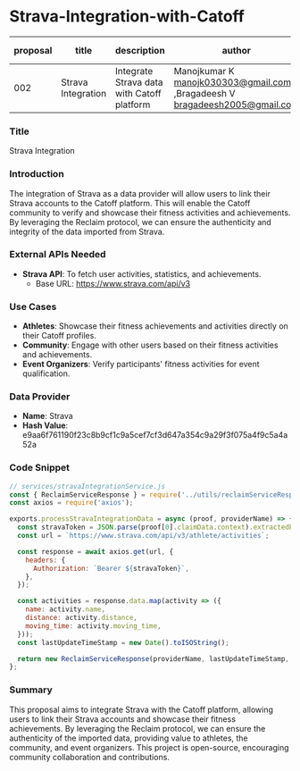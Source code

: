# Strava-Integration-with-Catoff
| proposal | title              | description                                | author       | discussions-to | status | type        | category | created    | requires |
|----------|--------------------|--------------------------------------------|--------------|----------------|--------|-------------|----------|------------|----------|
| 002      | Strava Integration | Integrate Strava data with Catoff platform | Manojkumar K <manojk030303@gmail.com> ,Bragadeesh V <bragadeesh2005@gmail.com> |                | Draft  | Integration | CRIP     | 2024-06-21 |          |

### Title
Strava Integration

### Introduction
The integration of Strava as a data provider will allow users to link their Strava accounts to the Catoff platform. This will enable the Catoff community to verify and showcase their fitness activities and achievements. By leveraging the Reclaim protocol, we can ensure the authenticity and integrity of the data imported from Strava.

### External APIs Needed
- **Strava API**: To fetch user activities, statistics, and achievements.
  - Base URL: https://www.strava.com/api/v3

### Use Cases
- **Athletes**: Showcase their fitness achievements and activities directly on their Catoff profiles.
- **Community**: Engage with other users based on their fitness activities and achievements.
- **Event Organizers**: Verify participants' fitness activities for event qualification.

### Data Provider
- **Name**: Strava
- **Hash Value**: e9aa6f761190f23c8b9cf1c9a5cef7cf3d647a354c9a29f3f075a4f9c5a4a52a

### Code Snippet
```javascript
// services/stravaIntegrationService.js
const { ReclaimServiceResponse } = require('../utils/reclaimServiceResponse');
const axios = require('axios');

exports.processStravaIntegrationData = async (proof, providerName) => {
  const stravaToken = JSON.parse(proof[0].claimData.context).extractedParameters.stravaToken;
  const url = `https://www.strava.com/api/v3/athlete/activities`;

  const response = await axios.get(url, {
    headers: {
      Authorization: `Bearer ${stravaToken}`,
    },
  });

  const activities = response.data.map(activity => ({
    name: activity.name,
    distance: activity.distance,
    moving_time: activity.moving_time,
  }));
  const lastUpdateTimeStamp = new Date().toISOString();

  return new ReclaimServiceResponse(providerName, lastUpdateTimeStamp, proof[0].claimData.parameters.userId, activities, proof[0]);
};
```

### Summary
This proposal aims to integrate Strava with the Catoff platform, allowing users to link their Strava accounts and showcase their fitness achievements. By leveraging the Reclaim protocol, we can ensure the authenticity of the imported data, providing value to athletes, the community, and event organizers. This project is open-source, encouraging community collaboration and contributions.
